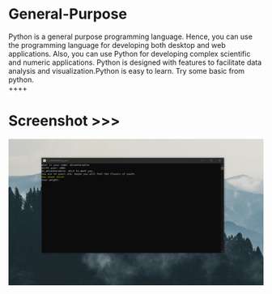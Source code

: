 # General-Purpose
Python is a general purpose programming language. Hence, you can use the programming language for developing both desktop and web applications. Also, you can use Python for developing complex scientific and numeric applications. Python is designed with features to facilitate data analysis and visualization.Python is easy to learn. Try some basic from python.  
++++
# Screenshot >>>
![alt text](https://github.com/AhsanParadise/General-Purpose/blob/master/ScreenShot.jpg?raw=true)
